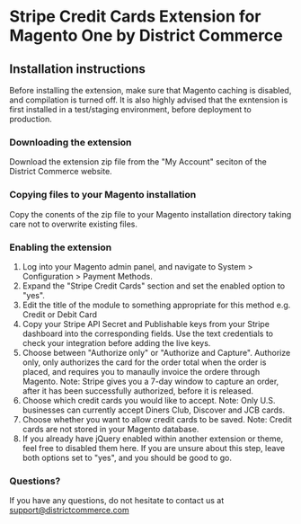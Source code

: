 Stripe Credit Cards Extension for Magento One by District Commerce
==================================================================

## Installation instructions

Before installing the extension, make sure that Magento caching is disabled, and compilation is turned off. It is also
highly advised that the exntension is first installed in a test/staging environment, before deployment to production.

### Downloading the extension

Download the extension zip file from the "My Account" seciton of the District Commerce website.

### Copying files to your Magento installation

Copy the conents of the zip file to your Magento installation directory taking care not to overwrite existing files.

### Enabling the extension

 1. Log into your Magento admin panel, and navigate to System > Configuration > Payment Methods.
 2. Expand the "Stripe Credit Cards" section and set the enabled option to "yes".
 3. Edit the title of the module to something appropriate for this method e.g. Credit or Debit Card
 4. Copy your Stripe API Secret and Publishable keys from your Stripe dashboard into the corresponding fields. Use the
 text credentials to check your integration before adding the live keys.
 5. Choose between "Authorize only" or "Authorize and Capture". Authorize only, only authorizes the card for the order
 total when the order is placed, and requires you to manaully invoice the ordere through Magento. Note: Stripe gives
 you a 7-day window to capture an order, after it has been successfully authorized, before it is released.
 6. Choose which credit cards you would like to accept. Note: Only U.S. businesses can currently accept Diners Club,
 Discover and JCB cards.
 7. Choose whether you want to allow credit cards to be saved. Note: Credit cards are not stored in your Magento
 database.
 8. If you already have jQuery enabled within another extension or theme, feel free to disabled them here. If you are
 unsure about this step, leave both options set to "yes", and you should be good to go.

### Questions?
If you have any questions, do not hesitate to contact us at support@districtcommerce.com